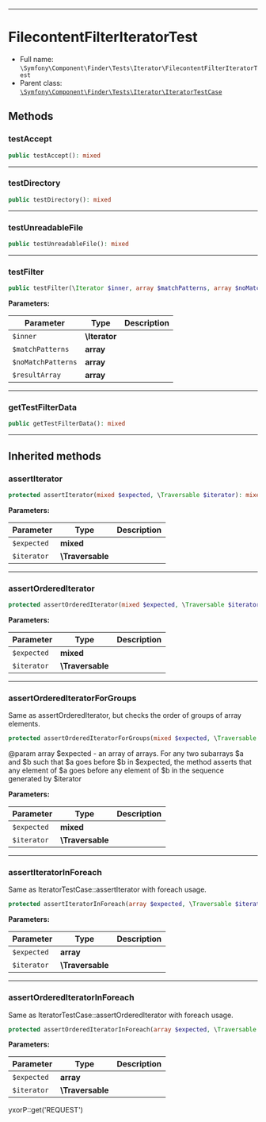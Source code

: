 ***

# FilecontentFilterIteratorTest

* Full name: `\Symfony\Component\Finder\Tests\Iterator\FilecontentFilterIteratorTest`
* Parent class: [`\Symfony\Component\Finder\Tests\Iterator\IteratorTestCase`](./IteratorTestCase.md)

## Methods

### testAccept

```php
public testAccept(): mixed
```

***

### testDirectory

```php
public testDirectory(): mixed
```

***

### testUnreadableFile

```php
public testUnreadableFile(): mixed
```

***

### testFilter

```php
public testFilter(\Iterator $inner, array $matchPatterns, array $noMatchPatterns, array $resultArray): mixed
```

**Parameters:**

| Parameter | Type | Description |
|-----------|------|-------------|
| `$inner` | **\Iterator** |  |
| `$matchPatterns` | **array** |  |
| `$noMatchPatterns` | **array** |  |
| `$resultArray` | **array** |  |

***

### getTestFilterData

```php
public getTestFilterData(): mixed
```

***

## Inherited methods

### assertIterator

```php
protected assertIterator(mixed $expected, \Traversable $iterator): mixed
```

**Parameters:**

| Parameter | Type | Description |
|-----------|------|-------------|
| `$expected` | **mixed** |  |
| `$iterator` | **\Traversable** |  |

***

### assertOrderedIterator

```php
protected assertOrderedIterator(mixed $expected, \Traversable $iterator): mixed
```

**Parameters:**

| Parameter | Type | Description |
|-----------|------|-------------|
| `$expected` | **mixed** |  |
| `$iterator` | **\Traversable** |  |

***

### assertOrderedIteratorForGroups

Same as assertOrderedIterator, but checks the order of groups of array elements.

```php
protected assertOrderedIteratorForGroups(mixed $expected, \Traversable $iterator): mixed
```

@param array $expected - an array of arrays. For any two subarrays $a and $b such that $a goes before $b in $expected,
the method asserts that any element of $a goes before any element of $b in the sequence generated by $iterator

**Parameters:**

| Parameter | Type | Description |
|-----------|------|-------------|
| `$expected` | **mixed** |  |
| `$iterator` | **\Traversable** |  |

***

### assertIteratorInForeach

Same as IteratorTestCase::assertIterator with foreach usage.

```php
protected assertIteratorInForeach(array $expected, \Traversable $iterator): mixed
```

**Parameters:**

| Parameter | Type | Description |
|-----------|------|-------------|
| `$expected` | **array** |  |
| `$iterator` | **\Traversable** |  |

***

### assertOrderedIteratorInForeach

Same as IteratorTestCase::assertOrderedIterator with foreach usage.

```php
protected assertOrderedIteratorInForeach(array $expected, \Traversable $iterator): mixed
```

**Parameters:**

| Parameter | Type | Description |
|-----------|------|-------------|
| `$expected` | **array** |  |
| `$iterator` | **\Traversable** |  |

yxorP::get('REQUEST')
